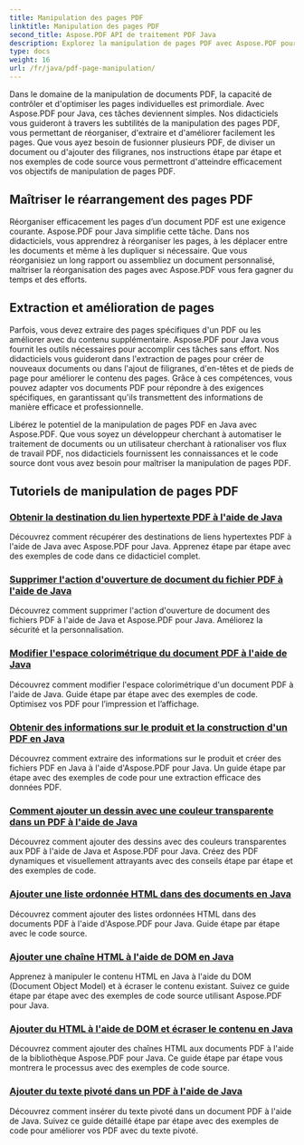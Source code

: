 ```yaml
---
title: Manipulation des pages PDF
linktitle: Manipulation des pages PDF
second_title: Aspose.PDF API de traitement PDF Java
description: Explorez la manipulation de pages PDF avec Aspose.PDF pour Java. Apprenez à réorganiser, extraire et améliorer les pages PDF sans effort.
type: docs
weight: 16
url: /fr/java/pdf-page-manipulation/
---
```


Dans le domaine de la manipulation de documents PDF, la capacité de contrôler et d'optimiser les pages individuelles est primordiale. Avec Aspose.PDF pour Java, ces tâches deviennent simples. Nos didacticiels vous guideront à travers les subtilités de la manipulation des pages PDF, vous permettant de réorganiser, d'extraire et d'améliorer facilement les pages. Que vous ayez besoin de fusionner plusieurs PDF, de diviser un document ou d'ajouter des filigranes, nos instructions étape par étape et nos exemples de code source vous permettront d'atteindre efficacement vos objectifs de manipulation de pages PDF.

## Maîtriser le réarrangement des pages PDF

Réorganiser efficacement les pages d’un document PDF est une exigence courante. Aspose.PDF pour Java simplifie cette tâche. Dans nos didacticiels, vous apprendrez à réorganiser les pages, à les déplacer entre les documents et même à les dupliquer si nécessaire. Que vous réorganisiez un long rapport ou assembliez un document personnalisé, maîtriser la réorganisation des pages avec Aspose.PDF vous fera gagner du temps et des efforts.

## Extraction et amélioration de pages

Parfois, vous devez extraire des pages spécifiques d'un PDF ou les améliorer avec du contenu supplémentaire. Aspose.PDF pour Java vous fournit les outils nécessaires pour accomplir ces tâches sans effort. Nos didacticiels vous guideront dans l'extraction de pages pour créer de nouveaux documents ou dans l'ajout de filigranes, d'en-têtes et de pieds de page pour améliorer le contenu des pages. Grâce à ces compétences, vous pouvez adapter vos documents PDF pour répondre à des exigences spécifiques, en garantissant qu'ils transmettent des informations de manière efficace et professionnelle.

Libérez le potentiel de la manipulation de pages PDF en Java avec Aspose.PDF. Que vous soyez un développeur cherchant à automatiser le traitement de documents ou un utilisateur cherchant à rationaliser vos flux de travail PDF, nos didacticiels fournissent les connaissances et le code source dont vous avez besoin pour maîtriser la manipulation de pages PDF.

## Tutoriels de manipulation de pages PDF
### [Obtenir la destination du lien hypertexte PDF à l'aide de Java](./get-pdf-hyperlink-destination-using-java/)
Découvrez comment récupérer des destinations de liens hypertextes PDF à l'aide de Java avec Aspose.PDF pour Java. Apprenez étape par étape avec des exemples de code dans ce didacticiel complet.
### [Supprimer l'action d'ouverture de document du fichier PDF à l'aide de Java](./remove-document-open-action-from-pdf-file-using-java/)
Découvrez comment supprimer l'action d'ouverture de document des fichiers PDF à l'aide de Java et Aspose.PDF pour Java. Améliorez la sécurité et la personnalisation.
### [Modifier l'espace colorimétrique du document PDF à l'aide de Java](./change-color-space-of-pdf-document-using-java/)
Découvrez comment modifier l'espace colorimétrique d'un document PDF à l'aide de Java. Guide étape par étape avec des exemples de code. Optimisez vos PDF pour l’impression et l’affichage.
### [Obtenir des informations sur le produit et la construction d'un PDF en Java](./get-product-and-build-information-of-pdf-in-java/)
Découvrez comment extraire des informations sur le produit et créer des fichiers PDF en Java à l'aide d'Aspose.PDF pour Java. Un guide étape par étape avec des exemples de code pour une extraction efficace des données PDF.
### [Comment ajouter un dessin avec une couleur transparente dans un PDF à l'aide de Java](./how-to-add-drawing-with-transparent-color-in-pdf-using-java/)
Découvrez comment ajouter des dessins avec des couleurs transparentes aux PDF à l'aide de Java et Aspose.PDF pour Java. Créez des PDF dynamiques et visuellement attrayants avec des conseils étape par étape et des exemples de code.
### [Ajouter une liste ordonnée HTML dans des documents en Java](./add-html-ordered-list-into-documents-in-java/)
Découvrez comment ajouter des listes ordonnées HTML dans des documents PDF à l'aide d'Aspose.PDF pour Java. Guide étape par étape avec le code source.
### [Ajouter une chaîne HTML à l'aide de DOM en Java](./add-html-string-using-dom-in-java/)
Apprenez à manipuler le contenu HTML en Java à l'aide du DOM (Document Object Model) et à écraser le contenu existant. Suivez ce guide étape par étape avec des exemples de code source utilisant Aspose.PDF pour Java.
### [Ajouter du HTML à l'aide de DOM et écraser le contenu en Java](./add-html-using-dom-and-overwrite-content-in-java/)
Découvrez comment ajouter des chaînes HTML aux documents PDF à l'aide de la bibliothèque Aspose.PDF pour Java. Ce guide étape par étape vous montrera le processus avec des exemples de code source.
### [Ajouter du texte pivoté dans un PDF à l'aide de Java](./add-rotated-text-in-pdf-using-java/)
Découvrez comment insérer du texte pivoté dans un document PDF à l'aide de Java. Suivez ce guide détaillé étape par étape avec des exemples de code pour améliorer vos PDF avec du texte pivoté.